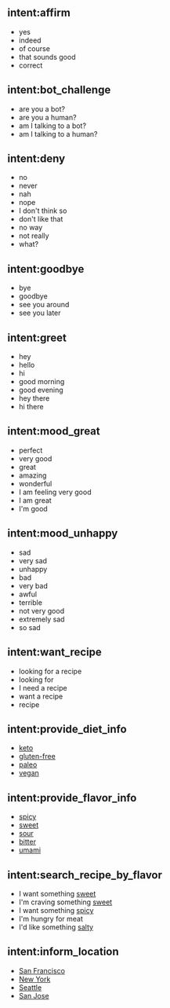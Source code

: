 <!-- write NLU model training examples

These are things a user may say 

label entities by enclosing in brackets with label in parentheses
 ie: [entity](label)

 Don't have to capture all possible intents , 10-15 examples/intent of good 
 quality is a good start. Check that examples correspond to the actual intents, 
 and make sure examples are diverse -->

## intent:affirm
- yes
- indeed
- of course
- that sounds good
- correct

## intent:bot_challenge
- are you a bot?
- are you a human?
- am I talking to a bot?
- am I talking to a human?

## intent:deny
- no
- never
- nah
- nope
- I don't think so
- don't like that
- no way
- not really
- what?

## intent:goodbye
- bye
- goodbye
- see you around
- see you later

## intent:greet
- hey
- hello
- hi
- good morning
- good evening
- hey there
- hi there

## intent:mood_great
- perfect
- very good
- great
- amazing
- wonderful
- I am feeling very good
- I am great
- I'm good

## intent:mood_unhappy
- sad
- very sad
- unhappy
- bad
- very bad
- awful
- terrible
- not very good
- extremely sad
- so sad

## intent:want_recipe
- looking for a recipe
- looking for
- I need a recipe
- want a recipe
- recipe

## intent:provide_diet_info
- [keto](diet)
- [gluten-free](diet)
- [paleo](diet)
- [vegan](diet)

## intent:provide_flavor_info
- [spicy](flavor)
- [sweet](flavor)
- [sour](flavor)
- [bitter](flavor)
- [umami](flavor)

## intent:search_recipe_by_flavor
- I want something [sweet](flavor)
- I'm craving something [sweet](flavor)
- I want something [spicy](flavor)
- I'm hungry for meat
- I'd like something [salty](flavor)

## intent:inform_location
- [San Francisco](location)
- [New York](location)
- [Seattle](location)
- [San Jose](location)

